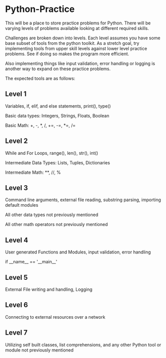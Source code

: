 # Python-Practice

This will be a place to store practice problems for Python. There will be varying levels of problems available looking at different required skills.

Challenges are broken down into levels. Each level assumes you have some base subset of tools from the python toolkit. As a stretch goal, try implementing tools from upper skill levels against lower level practice problems. See if doing so makes the program more efficient.

Also implementing things like input validation, error handling or logging is another way to expand on these practice problems.

The expected tools are as follows:

## Level 1

Variables, if, elif, and else statements, print(), type()

Basic data types: Integers, Strings, Floats, Boolean

Basic Math: +, -, \*, /, +=, -=, \*=, /=

## Level 2

While and For Loops, range(), len(), str(), int()

Intermediate Data Types: Lists, Tuples, Dictionaries

Intermediate Math: \*\*, //, %

## Level 3

Command line arguments, external file reading, substring parsing, importing default modules

All other data types not previously mentioned

All other math operators not previously mentioned

## Level 4

User generated Functions and Modules, input validation, error handling

if \_\_name\_\_ == '\_\_main\_\_'

## Level 5

External File writing and handling, Logging

## Level 6

Connecting to external resources over a network

## Level 7

Utilizing self built classes, list comprehensions, and any other Python tool or module not previously mentioned
